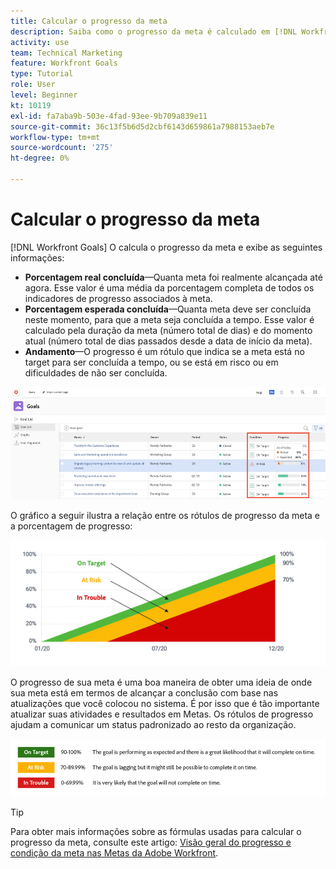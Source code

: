 ```yaml
---
title: Calcular o progresso da meta
description: Saiba como o progresso da meta é calculado em [!DNL Workfront Goals].
activity: use
team: Technical Marketing
feature: Workfront Goals
type: Tutorial
role: User
level: Beginner
kt: 10119
exl-id: fa7aba9b-503e-4fad-93ee-9b709a839e11
source-git-commit: 36c13f5b6d5d2cbf6143d659861a7988153aeb7e
workflow-type: tm+mt
source-wordcount: '275'
ht-degree: 0%

---
```


# Calcular o progresso da meta

[!DNL Workfront Goals] O calcula o progresso da meta e exibe as seguintes informações:

* **Porcentagem real concluída**—Quanta meta foi realmente alcançada até agora. Esse valor é uma média da porcentagem completa de todos os indicadores de progresso associados à meta.
* **Porcentagem esperada concluída**—Quanta meta deve ser concluída neste momento, para que a meta seja concluída a tempo. Esse valor é calculado pela duração da meta (número total de dias) e do momento atual (número total de dias passados desde a data de início da meta).
* **Andamento**—O progresso é um rótulo que indica se a meta está no target para ser concluída a tempo, ou se está em risco ou em dificuldades de não ser concluída.

![Uma captura de tela do progresso da meta em [!DNL Workfront Goals]](assets/13-workfront-goals-percent-complete.png)

O gráfico a seguir ilustra a relação entre os rótulos de progresso da meta e a porcentagem de progresso:

![Um gráfico que ilustra a relação entre rótulos de progresso de meta e porcentagem de progresso](assets/14-workfront-goals-progress-statuses.jpeg)

O progresso de sua meta é uma boa maneira de obter uma ideia de onde sua meta está em termos de alcançar a conclusão com base nas atualizações que você colocou no sistema. É por isso que é tão importante atualizar suas atividades e resultados em Metas. Os rótulos de progresso ajudam a comunicar um status padronizado ao resto da organização.

![Um gráfico que cobre os diferentes rótulos de progresso em [!DNL Workfront Goals]](assets/15-workfront-goals-progress-bar-code.png)


>[!TIP]
>
>Para obter mais informações sobre as fórmulas usadas para calcular o progresso da meta, consulte este artigo: [Visão geral do progresso e condição da meta nas Metas da Adobe Workfront](https://experienceleague.adobe.com/docs/workfront/using/adobe-workfront-goals/goal-management/calculate-goal-progress.html?lang=en#overview-of-goal-progress-and-threshold).

